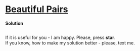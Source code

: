 # [Beautiful Pairs](https://www.hackerrank.com/challenges/beautiful-pairs)

**Solution**
```python
```

If it is useful for you - I am happy. Please, press **star**.  
If you know, how to make my solution better - please, text me.

